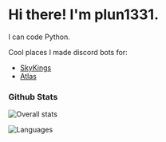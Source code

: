 # Hi there! I'm plun1331.
I can code Python.

Cool places I made discord bots for:
- [SkyKings](https://skykings.net)
- [Atlas](https://the-atlas.net)

### Github Stats
![Overall stats](https://github-readme-stats.vercel.app/api?username=plun1331&theme=cobalt&show_icons=true&count_private=true)

![Languages](https://github-readme-stats.vercel.app/api/top-langs/?username=plun1331&theme=cobalt&show_icons=true&count_private=true)

